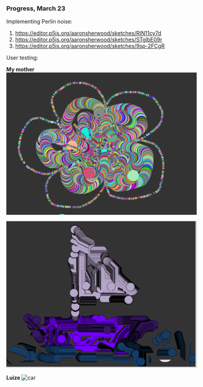 ### Progress, March 23

Implementing Perlin noise:

1. https://editor.p5js.org/aaronsherwood/sketches/RIN11cy7d
2. https://editor.p5js.org/aaronsherwood/sketches/STglbE09r
3. https://editor.p5js.org/aaronsherwood/sketches/9sp-2FCgR


User testing:

**My mother**
![flower](/media/puke.png)

![boat](/media/laiva.png)


**Luize**
![car](/media/car.pnng)

